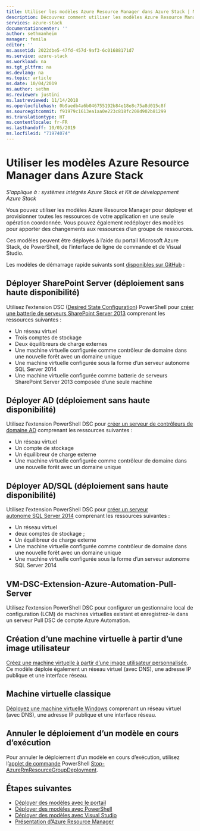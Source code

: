 ```yaml
---
title: Utiliser les modèles Azure Resource Manager dans Azure Stack | Microsoft Docs
description: Découvrez comment utiliser les modèles Azure Resource Manager dans Azure Stack pour approvisionner des ressources.
services: azure-stack
documentationcenter: ''
author: sethmanheim
manager: femila
editor: ''
ms.assetid: 2022dbe5-47fd-457d-9af3-6c01688171d7
ms.service: azure-stack
ms.workload: na
ms.tgt_pltfrm: na
ms.devlang: na
ms.topic: article
ms.date: 10/04/2019
ms.author: sethm
ms.reviewer: justini
ms.lastreviewed: 11/14/2018
ms.openlocfilehash: 0b9aedb4a6b046755192b84e18e8c75a8d015c8f
ms.sourcegitcommit: f91979c1613ea1aa0e223c818fc208d902b81299
ms.translationtype: HT
ms.contentlocale: fr-FR
ms.lasthandoff: 10/05/2019
ms.locfileid: "71974074"
---
```

# <a name="use-azure-resource-manager-templates-in-azure-stack"></a>Utiliser les modèles Azure Resource Manager dans Azure Stack

*S’applique à : systèmes intégrés Azure Stack et Kit de développement Azure Stack*

Vous pouvez utiliser les modèles Azure Resource Manager pour déployer et provisionner toutes les ressources de votre application en une seule opération coordonnée. Vous pouvez également redéployer des modèles pour apporter des changements aux ressources d’un groupe de ressources.

Ces modèles peuvent être déployés à l’aide du portail Microsoft Azure Stack, de PowerShell, de l’interface de ligne de commande et de Visual Studio.

Les modèles de démarrage rapide suivants sont [disponibles sur GitHub](https://aka.ms/azurestackgithub) :

## <a name="deploy-sharepoint-server-non-high-availability-deployment"></a>Déployer SharePoint Server (déploiement sans haute disponibilité)

Utilisez l’extension DSC ([Desired State Configuration](/powershell/dsc/overview/overview)) PowerShell pour [créer une batterie de serveurs SharePoint Server 2013](https://github.com/Azure/AzureStack-QuickStart-Templates/tree/master/sharepoint-2013-non-ha) comprenant les ressources suivantes :

* Un réseau virtuel
* Trois comptes de stockage
* Deux équilibreurs de charge externes
* Une machine virtuelle configurée comme contrôleur de domaine dans une nouvelle forêt avec un domaine unique
* Une machine virtuelle configurée sous la forme d’un serveur autonome SQL Server 2014
* Une machine virtuelle configurée comme batterie de serveurs SharePoint Server 2013 composée d’une seule machine

## <a name="deploy-ad-non-high-availability-deployment"></a>Déployer AD (déploiement sans haute disponibilité)

Utilisez l’extension PowerShell DSC pour [créer un serveur de contrôleurs de domaine AD](https://github.com/Azure/AzureStack-QuickStart-Templates/tree/master/ad-non-ha) comprenant les ressources suivantes :

* Un réseau virtuel
* Un compte de stockage
* Un équilibreur de charge externe
* Une machine virtuelle configurée comme contrôleur de domaine dans une nouvelle forêt avec un domaine unique

## <a name="deploy-adsql-non-high-availability-deployment"></a>Déployer AD/SQL (déploiement sans haute disponibilité)

Utilisez l’extension PowerShell DSC pour [créer un serveur autonome SQL Server 2014](https://github.com/Azure/AzureStack-QuickStart-Templates/tree/master/sql-2014-non-ha) comprenant les ressources suivantes :

* Un réseau virtuel
* deux comptes de stockage ;
* Un équilibreur de charge externe
* Une machine virtuelle configurée comme contrôleur de domaine dans une nouvelle forêt avec un domaine unique
* Une machine virtuelle configurée sous la forme d’un serveur autonome SQL Server 2014

## <a name="vm-dsc-extension-azure-automation-pull-server"></a>VM-DSC-Extension-Azure-Automation-Pull-Server

Utilisez l’extension PowerShell DSC pour configurer un gestionnaire local de configuration (LCM) de machines virtuelles existant et enregistrez-le dans un serveur Pull DSC de compte Azure Automation.

## <a name="create-a-virtual-machine-from-a-user-image"></a>Création d’une machine virtuelle à partir d’une image utilisateur

[Créez une machine virtuelle à partir d’une image utilisateur personnalisée](https://github.com/Azure/AzureStack-QuickStart-Templates/tree/master/101-vm-create-from-customimage). Ce modèle déploie également un réseau virtuel (avec DNS), une adresse IP publique et une interface réseau.

## <a name="basic-virtual-machine"></a>Machine virtuelle classique

[Déployez une machine virtuelle Windows](https://github.com/Azure/AzureStack-QuickStart-Templates/tree/master/101-simple-windows-vm) comprenant un réseau virtuel (avec DNS), une adresse IP publique et une interface réseau.

## <a name="cancel-a-running-template-deployment"></a>Annuler le déploiement d’un modèle en cours d’exécution

Pour annuler le déploiement d’un modèle en cours d’exécution, utilisez l’[applet de commande](/powershell/developer/cmdlet/cmdlet-overview) PowerShell [Stop-AzureRmResourceGroupDeployment](/powershell/module/azurerm.resources/stop-azurermresourcegroupdeployment).

## <a name="next-steps"></a>Étapes suivantes

* [Déployer des modèles avec le portail](azure-stack-deploy-template-portal.md)
* [Déployer des modèles avec PowerShell](azure-stack-deploy-template-powershell.md)
* [Déployer des modèles avec Visual Studio](azure-stack-deploy-template-visual-studio.md)
* [Présentation d’Azure Resource Manager](/azure/azure-resource-manager/resource-group-overview)

